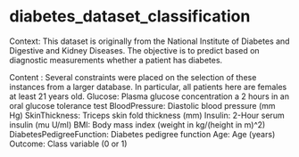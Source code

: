 # diabetes_dataset_classification

Context: This dataset is originally from the National Institute of Diabetes and Digestive and Kidney Diseases. The
objective is to predict based on diagnostic measurements whether a patient has diabetes.

Content : Several constraints were placed on the selection of these instances from a larger database. In particular,
all patients here are females at least 21 years old.
Glucose: Plasma glucose concentration a 2 hours in an oral glucose tolerance test
BloodPressure: Diastolic blood pressure (mm Hg)
SkinThickness: Triceps skin fold thickness (mm)
Insulin: 2-Hour serum insulin (mu U/ml)
BMI: Body mass index (weight in kg/(height in m)^2)
DiabetesPedigreeFunction: Diabetes pedigree function
Age: Age (years)
Outcome: Class variable (0 or 1)
